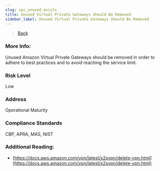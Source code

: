 ```yaml
---
slug: vpc_unused_exists
title: Unused Virtual Private Gateways Should Be Removed
sidebar_label: Unused Virtual Private Gateways Should Be Removed
---
```

> [Back](../../sgaudit)

### More Info:
Unused Amazon Virtual Private Gateways should be removed in order to adhere to best practices and to avoid reaching the service limit.

### Risk Level
Low

### Address
Operational Maturity

### Compliance Standards
CBP, APRA, MAS, NIST

### Additional Reading:
- [https://docs.aws.amazon.com/vpn/latest/s2svpn/delete-vpn.html](https://docs.aws.amazon.com/vpn/latest/s2svpn/delete-vpn.html) 
